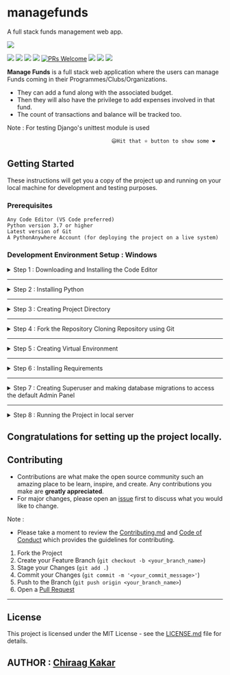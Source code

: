 # managefunds
A full stack funds management web app.

![](https://github.com/chiraag-kakar/managefunds/blob/master/banner.png)


[![](https://img.shields.io/github/license/chiraag-kakar/managefunds?style=for-the-badge)]()
[![](https://img.shields.io/tokei/lines/github/chiraag-kakar/managefunds?label=Lines%20of%20Code&style=for-the-badge)]()
[![](https://img.shields.io/github/issues-raw/chiraag-kakar/managefunds?color=orange&style=for-the-badge)]()
[![](https://img.shields.io/github/issues-closed/chiraag-kakar/managefunds?style=for-the-badge)]()
[![PRs Welcome](https://img.shields.io/badge/PRs-welcome-brightgreen.svg?style=for-the-badge)](https://github.com/chiraag-kakar/managefunds/pulls)
[![](https://img.shields.io/github/issues-pr/chiraag-kakar/managefunds?style=for-the-badge)]()
[![](https://img.shields.io/github/forks/chiraag-kakar/managefunds?style=for-the-badge)]()
[![](https://img.shields.io/github/stars/chiraag-kakar/managefunds?style=for-the-badge)]()

**Manage Funds** is a full stack web application where the users can manage Funds coming in their Programmes/Clubs/Organizations.


* They can add a fund along with the associated budget.
* Then they will also have the privilege to add expenses involved in that fund.
* The count of transactions and balance will be tracked too.

Note : For testing Django's unittest module is used

                                      😃Hit that ⭐ button to show some ❤️           

## Getting Started

These instructions will get you a copy of the project up and running on your local machine for development and testing purposes.

### Prerequisites


```
Any Code Editor (VS Code preferred)
Python version 3.7 or higher
Latest version of Git
A PythonAnywhere Account (for deploying the project on a live system)
```

### Development Environment Setup : Windows


<details><summary>Step 1 : Downloading and Installing the Code Editor</summary>
 
 
| **Code Editor** | **Link** 	|
|-	|-	|
| Visual Studio Code 	| [Download it from here](https://code.visualstudio.com/)	|
| Sublime Text 3 	| [Download it from here](https://www.sublimetext.com/3) |
| Atom 	| [Download it from here](https://atom.io/)	|


</details>


---


<details><summary>Step 2 : Installing Python</summary>
 
 
* Click on [Download Python](https://www.python.org/downloads/windows/).
* Click on the "Latest Python 3 Release - Python x.x.x" link.
   * * Download the Windows x86-64 executable installer for 64-bit version of Windows
   * * Download the Windows x86 executable installer for 32-bit version of Windows.


* Make sure to check "Add Python 3.x to Path" in the setup window of the Installer.

Verify the installation from the command prompt using following command :
```
python --version
```
And the installed version of python will be printed.


</details>


---


<details><summary>Step 3 : Creating Project Directory </summary>


(Note : We are creating project directory in the desktop for easey and fast access)

```
cd desktop

mkdir myproject

cd myproject
```

</details>


---


<details><summary>Step 4 : Fork the Repository Cloning Repository using Git</summary>
 
 
```
git clone https://github.com/chiraag-kakar/managefunds.git
```


</details>


---


<details><summary>Step 5 : Creating Virtual Environment</summary>

Change the directory to the required one where the virtual environment will be created :
```
cd managefunds
```
Creating Virtual Environment named "vir" :
```
python -m venv vir
```
Activating "vir" :
```
vir\Scripts\activate
```
Command to deactivate "vir" :
```
deactivate
```


</details>


---


<details><summary>Step 6 : Installing Requirements</summary>


Note: Virtual Environment should be activated.


Upgrading pip to the latest version :
```
python -m pip install --upgrade pip
```


Installing requirements :
```
pip install -r requirements.txt
```


</details>


---


<details><summary>Step 7 : Creating Superuser and making database migrations to access the default Admin Panel</summary>
 
 
```
python manage.py makemigrations
python manage.py migrate
python manage.py createsuperuser
```


</details>


---


<details><summary>Step 8 : Running the Project in local server</summary>


Note: Virtual Environment should be activated.


Run the following command in the terminal :
```
python manage.py runserver
```


</details>


## Congratulations for setting up the project locally.


## Contributing

* Contributions are what make the open source community such an amazing place to be learn, inspire, and create. Any contributions you make are **greatly appreciated**.
* For major changes, please open an [issue](https://github.com/chiraag-kakar/managefunds/issues) first to discuss what you would like to change.


Note : 
* Please take a moment to review the [Contributing.md]() and [Code of Conduct]() which provides the guidelines for contributing.

1. Fork the Project
2. Create your Feature Branch (`git checkout -b <your_branch_name>`)
3. Stage your Changes (`git add .`) 
4. Commit your Changes (`git commit -m '<your_commit_message>'`)
5. Push to the Branch (`git push origin <your_branch_name>`)
6. Open a [Pull Request](https://github.com/chiraag-kakar/managefunds/pulls)


---

## License

This project is licensed under the MIT License - see the [LICENSE.md](https://github.com/chiraag-kakar/managefunds/blob/master/LICENSE) file for details.

## AUTHOR : [Chiraag Kakar](https://github.com/chiraag-kakar)

